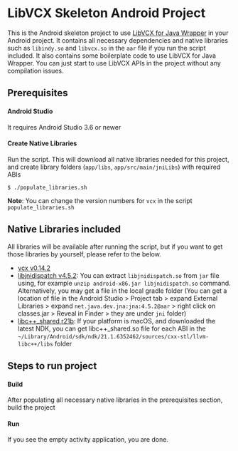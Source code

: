 # LibVCX Skeleton Android Project
This is the Android skeleton project to use [LibVCX for Java Wrapper](https://github.com/hyperledger/aries-vcx/tree/master/wrappers/java) in your Android project.
It contains all necessary dependencies and native libraries such as `libindy.so` and `libvcx.so` in the `aar` file if you run the script included. It also contains some boilerplate code to use LibVCX for Java Wrapper.
You can just start to use LibVCX APIs in the project without any compilation issues.

## Prerequisites
#### Android Studio
It requires Android Studio 3.6 or newer

#### Create Native Libraries
Run the script. This will download all native libraries needed for this project, and create library folders (`app/libs`, `app/src/main/jniLibs`) with required ABIs
```
$ ./populate_libraries.sh
``` 

**Note**: You can change the version numbers for `vcx` in the script `populate_libraries.sh`

## Native Libraries included
All libraries will be available after running the script, but if you want to get those libraries by yourself, please refer to the below.

- [vcx v0.14.2](https://github.com/hyperledger/aries-vcx/releases/tag/0.14.2)
- [libjnidispatch v4.5.2](https://github.com/java-native-access/jna/tree/4.5.2/lib/native): You can extract `libjnidispatch.so` from `jar` file using, for example `unzip android-x86.jar libjnidispatch.so` command. Alternatively, you may get a file in the local gradle folder (You can get a location of file in the Android Studio > Project tab > expand External Libraries > expand `net.java.dev.jna:jna:4.5.2@aar` > right click on classes.jar > Reveal in Finder > they are under `jni` folder)
- [libc++_shared r21b](https://developer.android.com/ndk/downloads): If your platform is macOS, and downloaded the latest NDK, you can get libc++_shared.so file for each ABI in the `~/Library/Android/sdk/ndk/21.1.6352462/sources/cxx-stl/llvm-libc++/libs` folder

## Steps to run project
#### Build  
After populating all necessary native libraries in the prerequisites section, build the project

#### Run
If you see the empty activity application, you are done. 